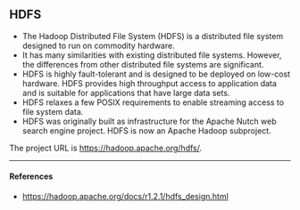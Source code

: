 ## HDFS

* The Hadoop Distributed File System (HDFS) is a distributed file system designed to run on commodity hardware. 
* It has many similarities with existing distributed file systems. However, the differences from other distributed file systems are significant. 
* HDFS is highly fault-tolerant and is designed to be deployed on low-cost hardware. HDFS provides high throughput access to application data and is suitable for applications that have large data sets. 
* HDFS relaxes a few POSIX requirements to enable streaming access to file system data. 
* HDFS was originally built as infrastructure for the Apache Nutch web search engine project. HDFS is now an Apache Hadoop subproject. 

The project URL is https://hadoop.apache.org/hdfs/. 

------------------------------------------------------
#### References

* https://hadoop.apache.org/docs/r1.2.1/hdfs_design.html
